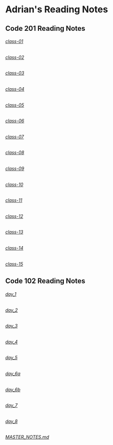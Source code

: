 # Adrian's Reading Notes

## Code 201 Reading Notes

###### [class-01](class-01.md)
###### [class-02](class-02.md)
###### [class-03](class-03.md)
###### [class-04](class-04.md)
###### [class-05](class-05.md)
###### [class-06](class-06.md)
###### [class-07](class-07.md)
###### [class-08](class-08.md)
###### [class-09](class-09.md)
###### [class-10](class-10.md)
###### [class-11](class-11.md)
###### [class-12](class-12.md)
###### [class-13](class-13.md)
###### [class-14](class-14.md)
###### [class-15](class-15.md)



## Code 102 Reading Notes

###### [day_1](day_1.md)
###### [day_2](day_2.md)
###### [day_3](day_3.md)
###### [day_4](day_4.md)
###### [day_5](day_5.md)
###### [day_6a](day_6a.md)
###### [day_6b](day_6b.md)
###### [day_7](day_7.md)
###### [day_8](day_8.md)

###### [MASTER_NOTES.md](MASTER_NOTES.md)
